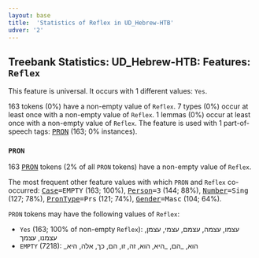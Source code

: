 ```yaml
---
layout: base
title:  'Statistics of Reflex in UD_Hebrew-HTB'
udver: '2'
---
```


## Treebank Statistics: UD_Hebrew-HTB: Features: `Reflex`

This feature is universal.
It occurs with 1 different values: `Yes`.

163 tokens (0%) have a non-empty value of `Reflex`.
7 types (0%) occur at least once with a non-empty value of `Reflex`.
1 lemmas (0%) occur at least once with a non-empty value of `Reflex`.
The feature is used with 1 part-of-speech tags: <tt><a href="he_htb-pos-PRON.html">PRON</a></tt> (163; 0% instances).

### `PRON`

163 <tt><a href="he_htb-pos-PRON.html">PRON</a></tt> tokens (2% of all `PRON` tokens) have a non-empty value of `Reflex`.

The most frequent other feature values with which `PRON` and `Reflex` co-occurred: <tt><a href="he_htb-feat-Case.html">Case</a></tt><tt>=EMPTY</tt> (163; 100%), <tt><a href="he_htb-feat-Person.html">Person</a></tt><tt>=3</tt> (144; 88%), <tt><a href="he_htb-feat-Number.html">Number</a></tt><tt>=Sing</tt> (127; 78%), <tt><a href="he_htb-feat-PronType.html">PronType</a></tt><tt>=Prs</tt> (121; 74%), <tt><a href="he_htb-feat-Gender.html">Gender</a></tt><tt>=Masc</tt> (104; 64%).

`PRON` tokens may have the following values of `Reflex`:

* `Yes` (163; 100% of non-empty `Reflex`): עצמו, עצמה, עצמם, עצמי, עצמן, עצמנו, עצמך
* `EMPTY` (7218): _הוא, _הם, _היא, הוא, זה, זו, הם, כך, אלה, היא

